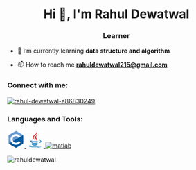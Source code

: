 <h1 align="center">Hi 👋, I'm Rahul Dewatwal</h1>
<h3 align="center">Learner</h3>

- 🌱 I’m currently learning **data structure and algorithm**

- 📫 How to reach me **rahuldewatwal215@gmail.com**

<h3 align="left">Connect with me:</h3>
<p align="left">
<a href="https://linkedin.com/in/rahul-dewatwal-a86830249" target="blank"><img align="center" src="https://raw.githubusercontent.com/rahuldkjain/github-profile-readme-generator/master/src/images/icons/Social/linked-in-alt.svg" alt="rahul-dewatwal-a86830249" height="30" width="40" /></a>
</p>

<h3 align="left">Languages and Tools:</h3>
<p align="left"> <a href="https://www.cprogramming.com/" target="_blank" rel="noreferrer"> <img src="https://raw.githubusercontent.com/devicons/devicon/master/icons/c/c-original.svg" alt="c" width="40" height="40"/> </a> <a href="https://www.java.com" target="_blank" rel="noreferrer"> <img src="https://raw.githubusercontent.com/devicons/devicon/master/icons/java/java-original.svg" alt="java" width="40" height="40"/> </a> <a href="https://www.mathworks.com/" target="_blank" rel="noreferrer"> <img src="https://upload.wikimedia.org/wikipedia/commons/2/21/Matlab_Logo.png" alt="matlab" width="40" height="40"/> </a> </p>

<p><img align="center" src="https://github-readme-stats.vercel.app/api/top-langs?username=rahuldewatwal&show_icons=true&locale=en&layout=compact" alt="rahuldewatwal" /></p>
